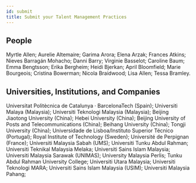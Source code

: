 ```yaml
---
id: submit
title: Submit your Talent Management Practices
---
```


## People

Myrtle Allen; 
Aurelie Altemaire;
Garima Arora;
Elena Arzak;
Frances Atkins;
Nieves Barragán Mohacho;
Danni Barry;
Virginie Basselot;
Caroline Baum;
Emma Bengtsson;
Erika Bergheim;
Heidi Bjerkan;
April Bloomfield;
Marie Bourgeois;
Cristina Bowerman;
Nicola Braidwood;
Lisa Allen;
Tessa Bramley.

## Universities, Institutions, and Companies

Universitat Politècnica de Catalunya · BarcelonaTech (Spain);
Universiti Malaya (Malaysia);
Universiti Teknologi Malaysia (Malaysia);
Beijing Jiaotong University (China);
Hebei University (China);
Beijing University of Posts and Telecommunications (China);
Beihang University (China);
Tongji University (China);
Universidade de Lisboa/Instituto Superior Técnico (Portugal);
Royal Institute of Technology (Sweden);
Université de Perpignan (France);
Universiti Malaysia Sabah (UMS);
Universiti Tunku Abdul Rahman;
Universiti Teknikal Malaysia Melaka; 
Universiti Sains Islam Malaysia;
Universiti Malaysia Sarawak (UNIMAS);
University Malaysia Perlis;
Tunku Abdul Rahman University College;
Universiti Utara Malaysia;
Universiti Teknologi MARA;
Universiti Sains Islam Malaysia (USIM);
Universiti Malaysia Pahang;

